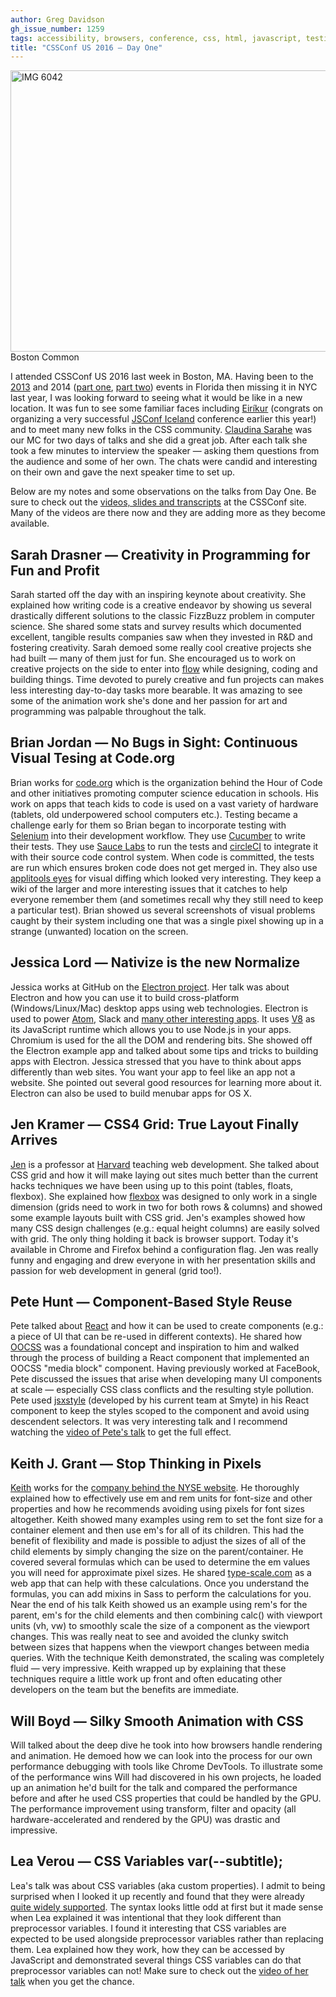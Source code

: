 ```yaml
---
author: Greg Davidson
gh_issue_number: 1259
tags: accessibility, browsers, conference, css, html, javascript, testing
title: "CSSConf US 2016 — Day One"
---
```


<img alt="IMG 6042" border="0" height="450" src="/blog/2016/10/07/cssconf-us-2016-day-one/image-0.jpeg" style="display:block; margin-left:auto; margin-right:auto;" title="IMG_6042.JPG" width="600"/>  Boston Common

I attended CSSConf US 2016 last week in Boston, MA. Having been to the [2013](http://blog.endpoint.com/2013/06/css-conf-2013-when-bootstrap-attacks.html) and 2014 ([part one](http://blog.endpoint.com/2014/05/cssconf-us-2014-part-one.html), [part two](http://blog.endpoint.com/2014/06/css-conf-us-2014-part-two.html)) events in Florida then missing it in NYC last year, I was looking forward to seeing what it would be like in a new location. It was fun to see some familiar faces including [Eiríkur](https://twitter.com/eirikurn) (congrats on organizing a very successful [JSConf Iceland](https://2016.jsconf.is/) conference earlier this year!) and to meet many new folks in the CSS community. [Claudina Sarahe](http://itsmisscs.me/) was our MC for two days of talks and she did a great job. After each talk she took a few minutes to interview the speaker — asking them questions from the audience and some of her own. The chats were candid and interesting on their own and gave the next speaker time to set up.

Below are my notes and some observations on the talks from Day One. Be sure to check out the [videos, slides and transcripts](https://2016.cssconf.com/#videos) at the CSSConf site. Many of the videos are there now and they are adding more as they become available.

## Sarah Drasner — Creativity in Programming for Fun and Profit

Sarah started off the day with an inspiring keynote about creativity. She explained how writing code is a creative endeavor by showing us several drastically different solutions to the classic FizzBuzz problem in computer science. She shared some stats and survey results which documented excellent, tangible results companies saw when they invested in R&D and fostering creativity. Sarah demoed some really cool creative projects she had built — many of them just for fun. She encouraged us to work on creative projects on the side to enter into [flow](https://en.wikipedia.org/wiki/Flow_(psychology)) while designing, coding and building things. Time devoted to purely creative and fun projects can makes less interesting day-to-day tasks more bearable. It was amazing to see some of the animation work she's done and her passion for art and programming was palpable throughout the talk.

## Brian Jordan — No Bugs in Sight: Continuous Visual Tesing at Code.org

Brian works for [code.org](https://code.org/) which is the organization behind the Hour of Code and other initiatives promoting computer science education in schools. His work on apps that teach kids to code is used on a vast variety of hardware (tablets, old underpowered school computers etc.). Testing became a challenge early for them so Brian began to incorporate testing with [Selenium](http://www.seleniumhq.org/) into their development workflow. They use [Cucumber](https://cucumber.io/) to write their tests. They use [Sauce Labs](https://saucelabs.com/) to run the tests and [circleCI](https://circleci.com/) to integrate it with their source code control system. When code is committed, the tests are run which ensures broken code does not get merged in. They also use [applitools eyes](https://applitools.com/) for visual diffing which looked very interesting. They keep a wiki of the larger and more interesting issues that it catches to help everyone remember them (and sometimes recall why they still need to keep a particular test). Brian showed us several screenshots of visual problems caught by their system including one that was a single pixel showing up in a strange (unwanted) location on the screen.

## Jessica Lord — Nativize is the new Normalize

Jessica works at GitHub on the [Electron project](http://electron.atom.io/). Her talk was about Electron and how you can use it to build cross-platform (Windows/Linux/Mac) desktop apps using web technologies. Electron is used to power [Atom](https://atom.io/), Slack and [many other interesting apps](http://electron.atom.io/apps/). It uses [V8](https://developers.google.com/v8/) as its JavaScript runtime which allows you to use Node.js in your apps. Chromium is used for the all the DOM and rendering bits. She showed off the Electron example app and talked about some tips and tricks to building apps with Electron. Jessica stressed that you have to think about apps differently than web sites. You want your app to feel like an app not a website. She pointed out several good resources for learning more about it. Electron can also be used to build menubar apps for OS X.

## Jen Kramer — CSS4 Grid: True Layout Finally Arrives

[Jen](http://www.jenkramer.org/) is a professor at [Harvard](https://developers.google.com/v8/) teaching web development. She talked about CSS grid and how it will make laying out sites much better than the current hacks techniques we have been using up to this point (tables, floats, flexbox). She explained how [flexbox](https://css-tricks.com/snippets/css/a-guide-to-flexbox/) was designed to only work in a single dimension (grids need to work in two for both rows & columns) and showed some example layouts built with CSS grid. Jen's examples showed how many CSS design challenges (e.g.: equal height columns) are easily solved with grid. The only thing holding it back is browser support. Today it's available in Chrome and Firefox behind a configuration flag. Jen was really funny and engaging and drew everyone in with her presentation skills and passion for web development in general (grid too!).

## Pete Hunt — Component-Based Style Reuse

Pete talked about [React](https://facebook.github.io/react/) and how it can be used to create components (e.g.: a piece of UI that can be re-used in different contexts). He shared how [OOCSS](https://github.com/stubbornella/oocss/wiki) was a foundational concept and inspiration to him and walked through the process of building a React component that implemented an OOCSS "media block" component. Having previously worked at FaceBook, Pete discussed the issues that arise when developing many UI components at scale — especially CSS class conflicts and the resulting style pollution. Pete used [jsxstyle](https://github.com/smyte/jsxstyle) (developed by his current team at Smyte) in his React component to keep the styles scoped to the component and avoid using descendent selectors. It was very interesting talk and I recommend watching the [video of Pete's talk](https://2016.cssconf.com/#videos) to get the full effect.

## Keith J. Grant — Stop Thinking in Pixels

[Keith](http://keithjgrant.com/) works for the [company behind the NYSE website](https://theice.com/). He thoroughly explained how to effectively use em and rem units for font-size and other properties and how he recommends avoiding using pixels for font sizes altogether. Keith showed many examples using rem to set the font size for a container element and then use em's for all of its children. This had the benefit of flexibility and made is possible to adjust the sizes of all of the child elements by simply changing the size on the parent/container. He covered several formulas which can be used to determine the em values you will need for approximate pixel sizes. He shared [type-scale.com](http://type-scale.com/) as a web app that can help with these calculations. Once you understand the formulas, you can add mixins in Sass to perform the calculations for you. Near the end of his talk Keith showed us an example using rem's for the parent, em's for the child elements and then combining calc() with viewport units (vh, vw) to smoothly scale the size of a component as the viewport changes. This was really neat to see and avoided the clunky switch between sizes that happens when the viewport changes between media queries. With the technique Keith demonstrated, the scaling was completely fluid — very impressive. Keith wrapped up by explaining that these techniques require a little work up front and often educating other developers on the team but the benefits are immediate.

## Will Boyd — Silky Smooth Animation with CSS

Will talked about the deep dive he took into how browsers handle rendering and animation. He demoed how we can look into the process for our own performance debugging with tools like Chrome DevTools. To illustrate some of the performance wins Will had discovered in his own projects, he loaded up an animation he'd built for the talk and compared the performance before and after he used CSS properties that could be handled by the GPU. The performance improvement using transform, filter and opacity (all hardware-accelerated and rendered by the GPU) was drastic and impressive.

## Lea Verou — CSS Variables var(--subtitle);

Lea's talk was about CSS variables (aka custom properties). I admit to being surprised when I looked it up recently and found that they were already [quite widely supported](http://caniuse.com/#feat=css-variables). The syntax looks little odd at first but it made sense when Lea explained it was intentional that they look different than preprocessor variables. I found it interesting that CSS variables are expected to be used alongside preprocessor variables rather than replacing them. Lea explained how they work, how they can be accessed by JavaScript and demonstrated several things CSS variables can do that preprocessor variables can not! Make sure to check out the [video of her talk](https://2016.cssconf.com/#videos) when you get the chance.
